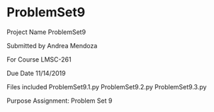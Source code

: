# ProblemSet9

Project Name
ProblemSet9

Submitted by
Andrea Mendoza

For Course
LMSC-261

Due Date
11/14/2019

Files included
ProblemSet9.1.py
ProblemSet9.2.py
ProblemSet9.3.py

Purpose
Assignment: Problem Set 9

